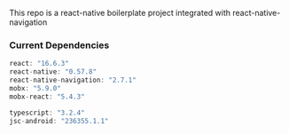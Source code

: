 This repo is a react-native boilerplate project integrated with react-native-navigation

### Current Dependencies
```js
react: "16.6.3"
react-native: "0.57.8"
react-native-navigation: "2.7.1"
mobx: "5.9.0"
mobx-react: "5.4.3"

typescript: "3.2.4"
jsc-android: "236355.1.1"
```
